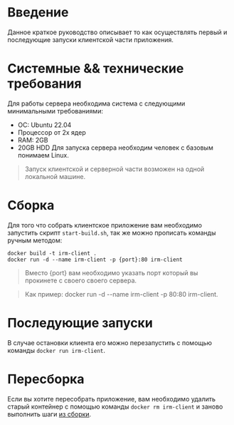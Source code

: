# Введение
Данное краткое руководство описывает то как осуществлять первый и последующие запуски клиентской части приложения.

# Системные && технические требования
Для работы сервера необходима система с следующими минимальными требованиями:
- ОС: Ubuntu 22.04
- Процессор от 2x ядер
- RAM: 2GB
- 20GB HDD
Для запуска сервера необходим человек с базовым понимаем Linux.

> Запуск клиентской и серверной части возможен на одной локальной машине.

# Сборка
Для того что собрать клиентское приложение вам необходимо запустить скрипт `start-build.sh`, так же можно прописать команды ручным методом:
```
docker build -t irm-client .
docker run -d --name irm-client -p {port}:80 irm-client
```

> Вместо {port} вам необходимо указать порт который вы прокинете с своего своего сервера.

> Как пример: docker run -d --name irm-client -p 80:80 irm-client.

# Последующие запуски
В случае остановки клиента его можно перезапустить с помощью команды `docker run irm-client`.

# Пересборка
Если вы хотите пересобрать приложение, вам необходимо удалить старый контейнер с помощью команды `docker rm irm-client` и заново выполнить шаги [из сборки](#сборка).
